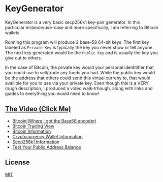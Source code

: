 # KeyGenerator

KeyGenerator is a very basic secp256k1 key-pair generator. In this particular instance/use-case and more specifically, I am referring to Bitcoin wallets.

Running this program will produce 2 base-58 64-bit keys. The first key labeled as `Private Key` Is typically the key you never show or tell anyone. The next key generated would be the `Public Key` and is usually the key you give out to others.

In the case of Bitcoin, the private key would your personal identitifier that you could use to sell/trade any funds you had. While the public key would be the address that others could send this virtual curreny to, that would availible for you to use via your private key. Even though this is a VERY rough description, I produced a video walk-trhough, along with links and guides to everything you would need to know!

## [The Video (Click Me)](https://www.youtube.com/watch?v=OYmvuhosT9c)

  - [Bitcoinj(Where i got the Base58 encoder)](https://www.youtube.com/redirect?redir_token=4XmwJAHfS-XFSzHx9zccMAyi7kN8MTU2NTI3OTMzN0AxNTY1MTkyOTM3&q=https%3A%2F%2Fgithub.com%2Fbitcoinj%2Fbitcoinj&event=video_description&v=OYmvuhosT9c)
  - [Bitcoin Trading View](https://www.youtube.com/redirect?redir_token=4XmwJAHfS-XFSzHx9zccMAyi7kN8MTU2NTI3OTMzN0AxNTY1MTkyOTM3&q=https%3A%2F%2Fwww.tradingview.com%2Fchart%2F%3Fsymbol%3DBITSTAMP%253ABTCUSD&event=video_description&v=OYmvuhosT9c)
  - [Bitcoin Information](https://www.youtube.com/redirect?redir_token=4XmwJAHfS-XFSzHx9zccMAyi7kN8MTU2NTI3OTMzN0AxNTY1MTkyOTM3&q=https%3A%2F%2Fen.wikipedia.org%2Fwiki%2FBitcoin&event=video_description&v=OYmvuhosT9c)
  - [Cryptocurrency Wallet Information](https://www.youtube.com/redirect?redir_token=4XmwJAHfS-XFSzHx9zccMAyi7kN8MTU2NTI3OTMzN0AxNTY1MTkyOTM3&q=https%3A%2F%2Fen.wikipedia.org%2Fwiki%2FCryptocurrency_wallet&event=video_description&v=OYmvuhosT9c)
  - [Secp256k1 Information](https://www.youtube.com/redirect?redir_token=4XmwJAHfS-XFSzHx9zccMAyi7kN8MTU2NTI3OTMzN0AxNTY1MTkyOTM3&q=https%3A%2F%2Fen.bitcoin.it%2Fwiki%2FSecp256k1&event=video_description&v=OYmvuhosT9c)
  - [Test Your Public Address Balance](https://www.youtube.com/redirect?redir_token=4XmwJAHfS-XFSzHx9zccMAyi7kN8MTU2NTI3OTMzN0AxNTY1MTkyOTM3&q=https%3A%2F%2Fblockchain.info%2Fbalance%3Factive%3DPUB-KEY-HERE&event=video_description&v=OYmvuhosT9c)

License
----

[MIT](https://choosealicense.com/)
